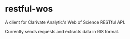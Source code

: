 # restful-wos

A client for Clarivate Analytic's Web of Science RESTful API.

Currently sends requests and extracts data in RIS format.



